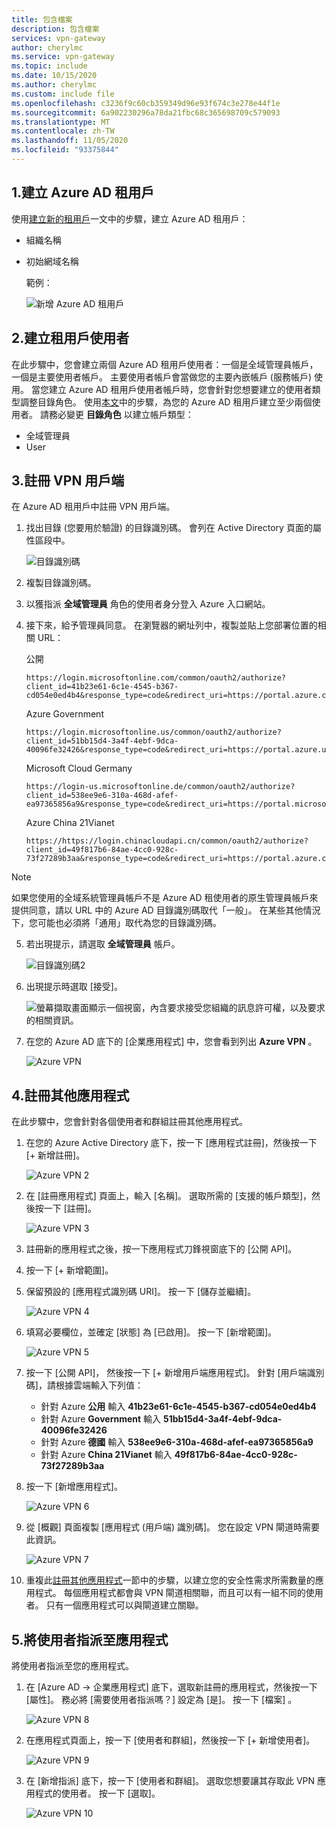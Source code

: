 ```yaml
---
title: 包含檔案
description: 包含檔案
services: vpn-gateway
author: cherylmc
ms.service: vpn-gateway
ms.topic: include
ms.date: 10/15/2020
ms.author: cherylmc
ms.custom: include file
ms.openlocfilehash: c3236f9c60cb359349d96e93f674c3e278e44f1e
ms.sourcegitcommit: 6a902230296a78da21fbc68c365698709c579093
ms.translationtype: MT
ms.contentlocale: zh-TW
ms.lasthandoff: 11/05/2020
ms.locfileid: "93375844"
---
```

## <a name="1-create-the-azure-ad-tenant"></a><a name="tenant"></a>1.建立 Azure AD 租用戶

使用[建立新的租用戶](../articles/active-directory/fundamentals/active-directory-access-create-new-tenant.md)一文中的步驟，建立 Azure AD 租用戶：

* 組織名稱
* 初始網域名稱

  範例：

   ![新增 Azure AD 租用戶](./media/openvpn-azure-ad-tenant-multi-app/new-tenant.png)

## <a name="2-create-tenant-users"></a><a name="users"></a>2.建立租用戶使用者

在此步驟中，您會建立兩個 Azure AD 租用戶使用者：一個是全域管理員帳戶，一個是主要使用者帳戶。 主要使用者帳戶會當做您的主要內嵌帳戶 (服務帳戶) 使用。 當您建立 Azure AD 租用戶使用者帳戶時，您會針對您想要建立的使用者類型調整目錄角色。 使用[本文](../articles/active-directory/fundamentals/add-users-azure-active-directory.md)中的步驟，為您的 Azure AD 租用戶建立至少兩個使用者。 請務必變更 **目錄角色** 以建立帳戶類型：

* 全域管理員
* User

## <a name="3-register-the-vpn-client"></a><a name="register-client"></a>3.註冊 VPN 用戶端

在 Azure AD 租用戶中註冊 VPN 用戶端。

1. 找出目錄 (您要用於驗證) 的目錄識別碼。 會列在 Active Directory 頁面的屬性區段中。

    ![目錄識別碼](./media/openvpn-azure-ad-tenant-multi-app/directory-id.png)

2. 複製目錄識別碼。

3. 以獲指派 **全域管理員** 角色的使用者身分登入 Azure 入口網站。

4. 接下來，給予管理員同意。 在瀏覽器的網址列中，複製並貼上您部署位置的相關 URL：

    公開

    ```
    https://login.microsoftonline.com/common/oauth2/authorize?client_id=41b23e61-6c1e-4545-b367-cd054e0ed4b4&response_type=code&redirect_uri=https://portal.azure.com&nonce=1234&prompt=admin_consent
    ````

    Azure Government

    ```
    https://login.microsoftonline.us/common/oauth2/authorize?client_id=51bb15d4-3a4f-4ebf-9dca-40096fe32426&response_type=code&redirect_uri=https://portal.azure.us&nonce=1234&prompt=admin_consent
    ````

    Microsoft Cloud Germany

    ```
    https://login-us.microsoftonline.de/common/oauth2/authorize?client_id=538ee9e6-310a-468d-afef-ea97365856a9&response_type=code&redirect_uri=https://portal.microsoftazure.de&nonce=1234&prompt=admin_consent
    ````

    Azure China 21Vianet

    ```
    https://https://login.chinacloudapi.cn/common/oauth2/authorize?client_id=49f817b6-84ae-4cc0-928c-73f27289b3aa&response_type=code&redirect_uri=https://portal.azure.cn&nonce=1234&prompt=admin_consent
    ```

> [!NOTE]
> 如果您使用的全域系統管理員帳戶不是 Azure AD 租使用者的原生管理員帳戶來提供同意，請以 URL 中的 Azure AD 目錄識別碼取代「一般」。 在某些其他情況下，您可能也必須將「通用」取代為您的目錄識別碼。
>

5. 若出現提示，請選取 **全域管理員** 帳戶。

    ![目錄識別碼2](./media/openvpn-azure-ad-tenant-multi-app/pick.png)

6. 出現提示時選取 [接受]。

    ![螢幕擷取畫面顯示一個視窗，內含要求接受您組織的訊息許可權，以及要求的相關資訊。](./media/openvpn-azure-ad-tenant-multi-app/accept.jpg)

7. 在您的 Azure AD 底下的 [企業應用程式] 中，您會看到列出 **Azure VPN** 。

     ![Azure VPN](./media/openvpn-azure-ad-tenant-multi-app/azure-vpn.png)

## <a name="4-register-additional-applications"></a><a name="register-apps"></a>4.註冊其他應用程式

在此步驟中，您會針對各個使用者和群組註冊其他應用程式。

1. 在您的 Azure Active Directory 底下，按一下 [應用程式註冊]，然後按一下 [+ 新增註冊]。

    ![Azure VPN 2](./media/openvpn-azure-ad-tenant-multi-app/app1.png)

2. 在 [註冊應用程式] 頁面上，輸入 [名稱]。 選取所需的 [支援的帳戶類型]，然後按一下 [註冊]。

    ![Azure VPN 3](./media/openvpn-azure-ad-tenant-multi-app/app2.png)

3. 註冊新的應用程式之後，按一下應用程式刀鋒視窗底下的 [公開 API]。

4. 按一下 [+ 新增範圍]。

5. 保留預設的 [應用程式識別碼 URI]。 按一下 [儲存並繼續]。

    ![Azure VPN 4](./media/openvpn-azure-ad-tenant-multi-app/app3.png)

6. 填寫必要欄位，並確定 [狀態] 為 [已啟用]。 按一下 [新增範圍]。

    ![Azure VPN 5](./media/openvpn-azure-ad-tenant-multi-app/app4.png)

7. 按一下 [公開 API]， 然後按一下 [+ 新增用戶端應用程式]。  針對 [用戶端識別碼]，請根據雲端輸入下列值：

    - 針對 Azure **公用** 輸入 **41b23e61-6c1e-4545-b367-cd054e0ed4b4**
    - 針對 Azure **Government** 輸入 **51bb15d4-3a4f-4ebf-9dca-40096fe32426**
    - 針對 Azure **德國** 輸入 **538ee9e6-310a-468d-afef-ea97365856a9**
    - 針對 Azure **China 21Vianet** 輸入 **49f817b6-84ae-4cc0-928c-73f27289b3aa**

8. 按一下 [新增應用程式]。

    ![Azure VPN 6](./media/openvpn-azure-ad-tenant-multi-app/app5.png)

9. 從 [概觀] 頁面複製 [應用程式 (用戶端) 識別碼]。 您在設定 VPN 閘道時需要此資訊。

    ![Azure VPN 7](./media/openvpn-azure-ad-tenant-multi-app/app6.png)

10. 重複此[註冊其他應用程式](#register-apps)一節中的步驟，以建立您的安全性需求所需數量的應用程式。 每個應用程式都會與 VPN 閘道相關聯，而且可以有一組不同的使用者。 只有一個應用程式可以與閘道建立關聯。

## <a name="5-assign-users-to-applications"></a><a name="assign-users"></a>5.將使用者指派至應用程式

將使用者指派至您的應用程式。

1. 在 [Azure AD -> 企業應用程式] 底下，選取新註冊的應用程式，然後按一下 [屬性]。 務必將 [需要使用者指派嗎？] 設定為 [是]。 按一下 [檔案] 。

    ![Azure VPN 8](./media/openvpn-azure-ad-tenant-multi-app/user2.png)

2. 在應用程式頁面上，按一下 [使用者和群組]，然後按一下 [+ 新增使用者]。

    ![Azure VPN 9](./media/openvpn-azure-ad-tenant-multi-app/user3.png)

3. 在 [新增指派] 底下，按一下 [使用者和群組]。 選取您想要讓其存取此 VPN 應用程式的使用者。 按一下 [選取]。

    ![Azure VPN 10](./media/openvpn-azure-ad-tenant-multi-app/user4.png)
